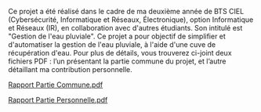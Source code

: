 Ce projet a été réalisé dans le cadre de ma deuxième année de BTS CIEL (Cybersécurité, Informatique et Réseaux, Électronique), option Informatique et Réseaux (IR), en collaboration avec d'autres étudiants. Son intitulé est "Gestion de l'eau pluviale". Ce projet a pour objectif de simplifier et d'automatiser la gestion de l'eau pluviale, à l'aide d'une cuve de récupération d'eau. Pour plus de détails, vous trouverez ci-joint deux fichiers PDF : l’un présentant la partie commune du projet, et l’autre détaillant ma contribution personnelle.

[Rapport Partie Commune.pdf](https://github.com/user-attachments/files/20709219/Rapport.Partie.Commune.pdf)

[Rapport Partie Personnelle.pdf](https://github.com/user-attachments/files/20709221/Rapport.Partie.Personnelle.pdf)
